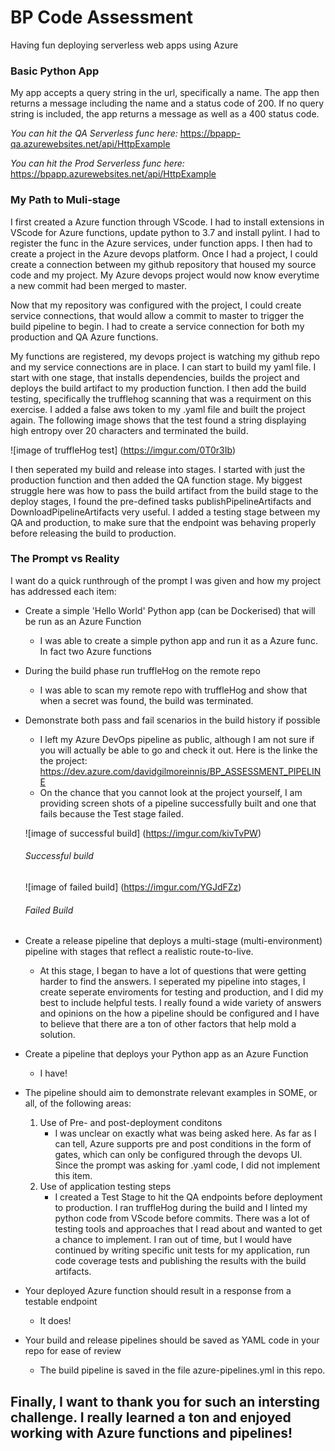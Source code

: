 # BP Code Assessment
Having fun deploying serverless web apps using Azure

### Basic Python App
My app accepts a query string in the url, specifically a name. The app then returns a message including the name and a status code of 200. If no query string is included, the app returns a message as well as a 400 status code. 

*You can hit the QA Serverless func here:* https://bpapp-qa.azurewebsites.net/api/HttpExample

*You can hit the Prod Serverless func here:* https://bpapp.azurewebsites.net/api/HttpExample

### My Path to Muli-stage
I first created a Azure function through VScode. I had to install extensions in VScode for Azure functions, update python to 3.7 and install pylint. I had to register the func in the Azure services, under function apps. I then had to create a project in the Azure devops platform. Once I had a project, I could create a connection between my github repository that housed my source code and my project. My Azure devops project would now know everytime a new commit had been merged to master.

Now that my repository was configured with the project, I could create service connections, that would allow a commit to master to trigger the build pipeline to begin. I had to create a service connection for both my production and QA Azure functions. 

My functions are registered, my devops project is watching my github repo and my service connections are in place. I can start to build my yaml file. I start with one stage, that installs dependencies, builds the project and deploys the build artifact to my production function. I then add the build testing, specifically the trufflehog scanning that was a requirment on this exercise. I added a false aws token to my .yaml file and built the project again. The following image shows that the test found a string displaying high entropy over 20 characters and terminated the build.

![image of truffleHog test]
(https://imgur.com/0T0r3Ib)

I then seperated my build and release into stages. I started with just the production function and then added the QA function stage. My biggest struggle here was how to pass the build artifact from the build stage to the deploy stages, I found the pre-defined tasks publishPipelineArtifacts and DownloadPipelineArtifacts very useful. I added a testing stage between my QA and production, to make sure that the endpoint was behaving properly before releasing the build to production. 

### The Prompt vs Reality
I want do a quick runthrough of the prompt I was given and how my project has addressed each item:

* Create a simple 'Hello World' Python app (can be Dockerised) that will be run as an Azure Function
  - I was able to create a simple python app and run it as a Azure func. In fact two Azure functions

* During the build phase run truffleHog on the remote repo
  - I was able to scan my remote repo with truffleHog and show that when a secret was found, the build was terminated.
  
* Demonstrate both pass and fail scenarios in the build history if possible
  - I left my Azure DevOps pipeline as public, although I am not sure if you will actually be able to go and check it out. Here is the linke the the project: https://dev.azure.com/davidgilmoreinnis/BP_ASSESSMENT_PIPELINE
  - On the chance that you cannot look at the project yourself, I am providing screen shots of a pipeline successfully built and one that fails because the Test stage failed.
  
  ![image of successful build]
  (https://imgur.com/kivTvPW)
  ###### Successful build
  
  ![image of failed build]
  (https://imgur.com/YGJdFZz)
  ###### Failed Build
  
 * Create a release pipeline that deploys a multi-stage (multi-environment) pipeline with stages that reflect a realistic route-to-live.
   - At this stage, I began to have a lot of questions that were getting harder to find the answers. I seperated my pipeline into stages, I create seperate enviroments for testing and production, and I did my best to include helpful tests. I really found a wide variety of answers and opinions on the how a pipeline should be configured and I have to believe that there are a ton of other factors that help mold a solution. 
 
* Create a pipeline that deploys your Python app as an Azure Function
  - I have!
* The pipeline should aim to demonstrate  relevant examples in SOME, or all, of the following areas:
  1. Use of Pre- and post-deployment conditons
     - I was unclear on exactly what was being asked here. As far as I can tell, Azure supports pre and post conditions in the form of gates, which can only be configured through the devops UI. Since the prompt was asking for .yaml code, I did not implement this item.
   2. Use of application testing steps
      - I created a Test Stage to hit the QA endpoints before deployment to production. I ran truffleHog during the build and I linted my python code from VScode before commits. There was a lot of testing tools and approaches that I read about and wanted to get a chance to implement. I ran out of time, but I would have continued by writing specific unit tests for my application, run code coverage tests and publishing the results with the build artifacts.

* Your deployed Azure function should result in a response from a testable endpoint
   - It does!

* Your build and release pipelines should be saved as YAML code in your repo for ease of review
   - The build pipeline is saved in the file azure-pipelines.yml in this repo. 

## Finally, I want to thank you for such an intersting challenge. I really learned a ton and enjoyed working with Azure functions and pipelines!
